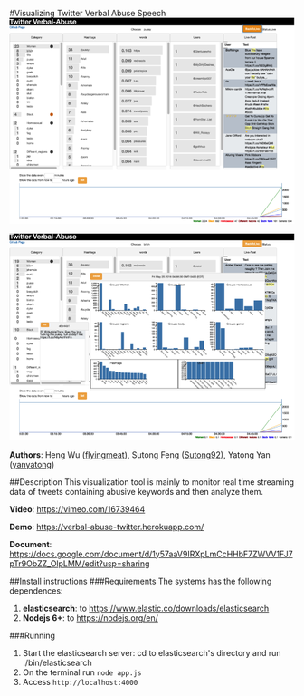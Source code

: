 #Visualizing Twitter Verbal Abuse Speech
![alt text](https://raw.githubusercontent.com/yanyatong/yanyatong.github.io/master/screen.png )

![alt text](https://raw.githubusercontent.com/yanyatong/yanyatong.github.io/master/screen2.png )

**Authors**: Heng Wu ([flyingmeat](https://github.com/flyingmeat)), Sutong Feng ([Sutong92](https://github.com/Sutong92)), Yatong Yan ([yanyatong](https://github.com/yanyatong))

##Description
This visualization tool is mainly to monitor real time streaming data of tweets containing abusive keywords and then analyze them. 


**Video**: https://vimeo.com/16739464

**Demo**: https://verbal-abuse-twitter.herokuapp.com/

**Document**: https://docs.google.com/document/d/1y57aaV9IRXpLmCcHHbF7ZWVV1FJ7pTr9ObZZ_OlpLMM/edit?usp=sharing

##Install instructions
###Requirements 
The systems has the following dependences:

1. **elasticsearch**: to https://www.elastic.co/downloads/elasticsearch 
2. **Nodejs 6+**: to https://nodejs.org/en/

###Running
1. Start the elasticsearch server: cd to elasticsearch's directory and run ./bin/elasticsearch
2. On the terminal run `node app.js`
3. Access `http://localhost:4000`

